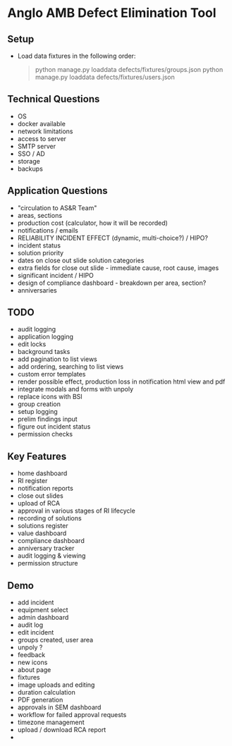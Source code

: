 # Anglo AMB Defect Elimination Tool

## Setup

- Load data fixtures in the following order:

  > python manage.py loaddata defects/fixtures/groups.json
  > python manage.py loaddata defects/fixtures/users.json

## Technical Questions

- OS
- docker available
- network limitations
- access to server
- SMTP server
- SSO / AD
- storage
- backups

## Application Questions

- "circulation to AS&R Team"
- areas, sections
- production cost (calculator, how it will be recorded)
- notifications / emails
- RELIABILITY INCIDENT EFFECT (dynamic, multi-choice?) / HIPO?
- incident status
- solution priority
- dates on close out slide solution categories
- extra fields for close out slide - immediate cause, root cause, images
- significant incident / HIPO
- design of compliance dashboard - breakdown per area, section?
- anniversaries

## TODO

- audit logging
- application logging
- edit locks
- background tasks
- add pagination to list views
- add ordering, searching to list views
- custom error templates
- render possible effect, production loss in notification html view and pdf
- integrate modals and forms with unpoly
- replace icons with BSI
- group creation
- setup logging
- prelim findings input
- figure out incident status
- permission checks

## Key Features

- home dashboard
- RI register
- notification reports
- close out slides
- upload of RCA
- approval in various stages of RI lifecycle
- recording of solutions
- solutions register
- value dashboard
- compliance dashboard
- anniversary tracker
- audit logging & viewing
- permission structure

## Demo

- add incident
- equipment select
- admin dashboard
- audit log
- edit incident
- groups created, user area
- unpoly ?
- feedback
- new icons
- about page
- fixtures
- image uploads and editing
- duration calculation
- PDF generation
- approvals in SEM dashboard
- workflow for failed approval requests
- timezone management
- upload / download RCA report
-
